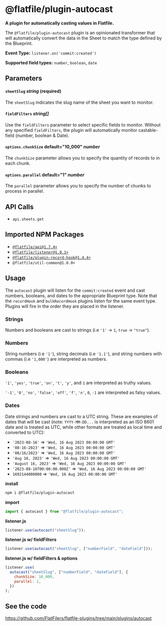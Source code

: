 # @flatfile/plugin-autocast
**A plugin for automatically casting values in Flatfile.**


The `@flatfile/plugin-autocast` plugin is an opinionated transformer that will
automatically convert the data in the Sheet to match the type defined by the
Blueprint.


**Event Type:**
`listener.on('commit:created')`


**Supported field types:**
`number`, `boolean`, `date`


## Parameters

#### `sheetSlug` *string* (required)

The `sheetSlug` indicates the slug name of the sheet you want to monitor.

#### `fieldFilters` *string[]*

Use the `fieldFilters` parameter to select specific fields to monitor. Without
any specified `fieldFilters`, the plugin will automatically monitor
castable-field (number, boolean & Date).


#### `options.chunkSize` default="10_000" *number*

The `chunkSize` parameter allows you to specify the quantity of records to in
each chunk.

#### `options.parallel` default="1" *number*

The `parallel` parameter allows you to specify the number of chunks to process
in parallel.


## API Calls

- `api.sheets.get`

## Imported NPM Packages

- [`@flatfile/api@1.7.4+`](https://www.npmjs.com/package/@flatfile/api)
- [`@flatfile/listener@1.0.1+`](https://www.npmjs.com/package/@flatfile/listener)
- [`@flatfile/plugin-record-hook@1.4.4+`](./record-hook)
- `@flatfile/util-common@1.0.0+`

## Usage

The `autocast` plugin will listen for the `commit:created` event and cast numbers, booleans,
and dates to the appropriate Blueprint type. Note that the `recordHook` and `bulkRecordHook` plugins
listen for the same event type. Plugins will fire in the order they are placed in the listener.

### Strings

Numbers and booleans are cast to strings (i.e `'1'` -> `1`, `true` -> `"true"`).

### Numbers

String numbers (i.e `'1'`), string decimals (i.e `'1.1'`), and string numbers with commas (i.e `'1,000'`)
are interpreted as numbers.

### Booleans

`'1'`, `'yes'`, `'true'`, `'on'`, `'t'`, `'y'`, and `1` are interpreted as truthy values.

`'-1'`, `'0'`, `'no'`, `'false'`, `'off'`, `'f'`, `'n'`, `0`, `-1` are interpreted as falsy values.

### Dates

Date strings and numbers are cast to a UTC string. These are examples of dates that will be cast (note: `YYYY-MM-DD...` is interpreted as an ISO 8601 date and is treated as UTC, while other formats are treated as local time and converted to UTC):

- `'2023-08-16'` => `'Wed, 16 Aug 2023 00:00:00 GMT'`
- `'08-16-2023'` => `'Wed, 16 Aug 2023 00:00:00 GMT'`
- `'08/16/2023'` => `'Wed, 16 Aug 2023 00:00:00 GMT'`
- `'Aug 16, 2023'` => `'Wed, 16 Aug 2023 00:00:00 GMT'`
- `'August 16, 2023'` => `'Wed, 16 Aug 2023 00:00:00 GMT'`
- `'2023-08-16T00:00:00.000Z'` => `'Wed, 16 Aug 2023 00:00:00 GMT'`
- `1692144000000` => `'Wed, 16 Aug 2023 00:00:00 GMT'`

**install**
```bash 
npm i @flatfile/plugin-autocast
```

**import**
```js 
import { autocast } from "@flatfile/plugin-autocast";
```

**listener.js**
```js 
listener.use(autocast("sheetSlug"));
```
**listener.js w/ fieldFilters**
```js 
listener.use(autocast("sheetSlug", ["numberField", "dateField"]));
```
**listener.js w/ fieldFilters & options**
```js 
listener.use(
  autocast("sheetSlug", ["numberField", "dateField"], {
    chunkSize: 10_000,
    parallel: 2,
  })
);
```


## See the code

https://github.com/FlatFilers/flatfile-plugins/tree/main/plugins/autocast
